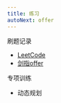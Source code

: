 ```yaml
---
title: 练习
autoNext: offer
---
```


刷题记录
* [LeetCode](https://leetcode-cn.com/problemset/all/)
* [剑指offer](https://leetcode-cn.com/problemset/lcof/)

专项训练
* 动态规划